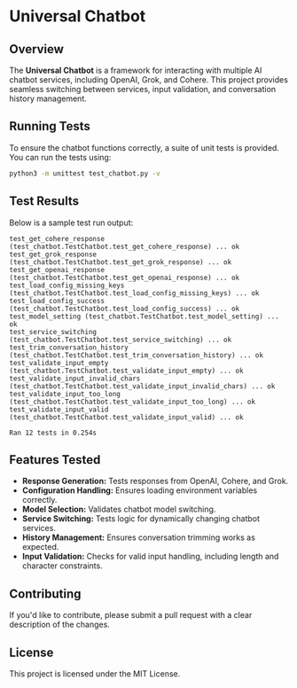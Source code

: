 # Universal Chatbot

## Overview
The **Universal Chatbot** is a framework for interacting with multiple AI chatbot services, including OpenAI, Grok, and Cohere. This project provides seamless switching between services, input validation, and conversation history management.

## Running Tests
To ensure the chatbot functions correctly, a suite of unit tests is provided. You can run the tests using:

```sh
python3 -m unittest test_chatbot.py -v
```

## Test Results
Below is a sample test run output:

```
test_get_cohere_response (test_chatbot.TestChatbot.test_get_cohere_response) ... ok
test_get_grok_response (test_chatbot.TestChatbot.test_get_grok_response) ... ok
test_get_openai_response (test_chatbot.TestChatbot.test_get_openai_response) ... ok
test_load_config_missing_keys (test_chatbot.TestChatbot.test_load_config_missing_keys) ... ok
test_load_config_success (test_chatbot.TestChatbot.test_load_config_success) ... ok
test_model_setting (test_chatbot.TestChatbot.test_model_setting) ... ok
test_service_switching (test_chatbot.TestChatbot.test_service_switching) ... ok
test_trim_conversation_history (test_chatbot.TestChatbot.test_trim_conversation_history) ... ok
test_validate_input_empty (test_chatbot.TestChatbot.test_validate_input_empty) ... ok
test_validate_input_invalid_chars (test_chatbot.TestChatbot.test_validate_input_invalid_chars) ... ok
test_validate_input_too_long (test_chatbot.TestChatbot.test_validate_input_too_long) ... ok
test_validate_input_valid (test_chatbot.TestChatbot.test_validate_input_valid) ... ok

Ran 12 tests in 0.254s
```

## Features Tested
- **Response Generation:** Tests responses from OpenAI, Cohere, and Grok.
- **Configuration Handling:** Ensures loading environment variables correctly.
- **Model Selection:** Validates chatbot model switching.
- **Service Switching:** Tests logic for dynamically changing chatbot services.
- **History Management:** Ensures conversation trimming works as expected.
- **Input Validation:** Checks for valid input handling, including length and character constraints.

## Contributing
If you'd like to contribute, please submit a pull request with a clear description of the changes.

## License
This project is licensed under the MIT License.



